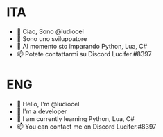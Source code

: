 # ITA
- 👋 Ciao, Sono @ludiocel
- 👀 Sono uno sviluppatore
- 🌱 Al momento sto imparando Python, Lua, C#
- 📫 Potete contattarmi su Discord Lucifer.#8397

# ENG
- 👋 Hello, I'm @ludiocel
- 👀 I'm a developer
- 🌱 I am currently learning Python, Lua, C#
- 📫 You can contact me on Discord Lucifer.#8397

